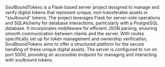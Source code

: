 SoulBoundTokens is a Flask-based server project designed to manage and verify digital tokens that represent unique, non-transferable assets or "soulbound" tokens. The project leverages Flask for server-side operations and SQLAlchemy for database interactions, particularly with a PostgreSQL database. It incorporates middleware for efficient JSON parsing, ensuring smooth communication between clients and the server. With routes specifically set up for token management and ownership verification, SoulBoundTokens aims to offer a structured platform for the secure handling of these unique digital assets. The server is configured to run on port 5000, providing an accessible endpoint for managing and interacting with soulbound tokens.